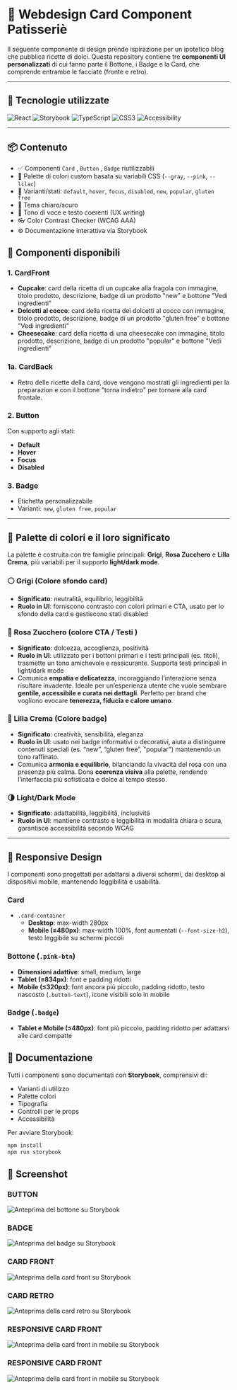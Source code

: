 # 🧁 Webdesign Card Component Patisseriè

Il seguente componente di design prende ispirazione per un ipotetico blog che pubblica ricette di dolci. Questa repository contiene tre **componenti UI personalizzati** di cui fanno parte il Bottone, i Badge e la Card, che comprende entrambe le facciate (fronte e retro).

---

## 🚀 Tecnologie utilizzate

![React](https://img.shields.io/badge/React-20232A?style=for-the-badge&logo=react&logoColor=61DAFB)
![Storybook](https://img.shields.io/badge/Storybook-FF4785?style=for-the-badge&logo=storybook&logoColor=white)
![TypeScript](https://img.shields.io/badge/TypeScript-007ACC?style=for-the-badge&logo=typescript&logoColor=white)
![CSS3](https://img.shields.io/badge/CSS3-1572B6?style=for-the-badge&logo=css3&logoColor=white)
![Accessibility](https://img.shields.io/badge/Accessibility-000000?style=for-the-badge&logo=accessibility&logoColor=white)

---

## 📦 Contenuto

- ✅ Componenti `Card` , `Button` , `Badge` riutilizzabili
- 🎨 Palette di colori custom basata su variabili CSS (`--gray`, `--pink`, `--lilac`)
- 🧩 Varianti/stati: `default`, `hover`, `focus`, `disabled`, `new`, `popular`, `gluten free`
- 🌙 Tema chiaro/scuro
- 💬 Tono di voce e testo coerenti (UX writing)
- 👓 Color Contrast Checker (WCAG AAA)
- ⚙️ Documentazione interattiva via Storybook

## 🎨 Componenti disponibili

### 1. **CardFront**

- **Cupcake**: card della ricetta di un cupcake alla fragola con immagine, titolo prodotto, descrizione, badge di un prodotto "new" e bottone "Vedi ingredienti"
- **Dolcetti al cocco**: card della ricetta dei dolcetti al cocco con immagine, titolo prodotto, descrizione, badge di un prodotto "gluten free" e bottone "Vedi ingredienti"
- **Cheesecake**: card della ricetta di una cheesecake con immagine, titolo prodotto, descrizione, badge di un prodotto "popular" e bottone "Vedi ingredienti"

### 1a. **CardBack**

- Retro delle ricette della card, dove vengono mostrati gli ingredienti per la preparazion e con il bottone "torna indietro" per tornare alla card frontale.

### 2. **Button**

Con supporto agli stati:

- **Default**
- **Hover**
- **Focus**
- **Disabled**

### 3. **Badge**

- Etichetta personalizzabile
- Varianti: `new`, `gluten free`, `popular`

---

## 🎨 Palette di colori e il loro significato

La palette è costruita con tre famiglie principali: **Grigi**, **Rosa Zucchero** e **Lilla Crema**, più variabili per il supporto **light/dark mode**.

### ⚪ Grigi (Colore sfondo card)

- **Significato**: neutralità, equilibrio, leggibilità
- **Ruolo in UI**: forniscono contrasto con colori primari e CTA, usato per lo sfondo della card e gestiscono stati disabled

### 🌸 Rosa Zucchero (colore CTA / Testi )

- **Significato**: dolcezza, accoglienza, positività
- **Ruolo in UI**: utilizzato per i bottoni primari e i testi principali (es. titoli), trasmette un tono amichevole e rassicurante. Supporta testi principali in light/dark mode
- Comunica **empatia e delicatezza**, incoraggiando l’interazione senza risultare invadente. Ideale per un’esperienza utente che vuole sembrare **gentile, accessibile e curata nei dettagli**. Perfetto per brand che vogliono evocare **tenerezza, fiducia e calore umano**.

### 💜 Lilla Crema (Colore badge)

- **Significato**: creatività, sensibilità, eleganza
- **Ruolo in UI**: usato nei badge informativi o decorativi, aiuta a distinguere contenuti speciali (es. “new”, “gluten free”, "popular") mantenendo un tono raffinato.
- Comunica **armonia e equilibrio**, bilanciando la vivacità del rosa con una presenza più calma. Dona **coerenza visiva** alla palette, rendendo l’interfaccia più sofisticata e dolce al tempo stesso.

### 🌗 Light/Dark Mode

- **Significato**: adattabilità, leggibilità, inclusività
- **Ruolo in UI**: mantiene contrasto e leggibilità in modalità chiara o scura, garantisce accessibilità secondo WCAG

---

## 📱 Responsive Design

I componenti sono progettati per adattarsi a diversi schermi, dai desktop ai dispositivi mobile, mantenendo leggibilità e usabilità.

### Card

- `.card-container`
  - **Desktop**: max-width 280px
  - **Mobile (≤480px)**: max-width 100%, font aumentati (`--font-size-h2`), testo leggibile su schermi piccoli

### Bottone (`.pink-btn`)

- **Dimensioni adattive**: small, medium, large
- **Tablet (≤834px)**: font e padding ridotti
- **Mobile (≤320px)**: font ancora più piccolo, padding ridotto, testo nascosto (`.button-text`), icone visibili solo in mobile

### Badge (`.badge`)

- **Tablet e Mobile (≤480px)**: font più piccolo, padding ridotto per adattarsi alle card compatte

## 📖 Documentazione

Tutti i componenti sono documentati con **Storybook**, comprensivi di:

- Varianti di utilizzo
- Palette colori
- Tipografia
- Controlli per le props
- Accessibilità

Per avviare Storybook:

```bash
npm install
npm run storybook
```

## 📸 Screenshot

### BUTTON

![Anteprima del bottone su Storybook](./public/Button.png)

### BADGE

![Anteprima del badge su Storybook](./public/Badge.png)

### CARD FRONT

![Anteprima della card front su Storybook](./public/Card-Front.png)

### CARD RETRO

![Anteprima della card retro su Storybook](./public/Card-Retro.png)

### RESPONSIVE CARD FRONT

![Anteprima della card front in mobile su Storybook](./public/MobileCard-Front.png)

### RESPONSIVE CARD FRONT

![Anteprima della card front in mobile su Storybook](./public/MobileCard-Retro.png)

